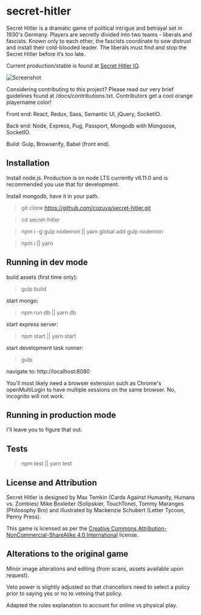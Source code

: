 secret-hitler
======================

Secret Hitler is a dramatic game of political intrigue and betrayal set in 1930's Germany. Players are secretly divided into two teams - liberals and fascists. Known only to each other, the fascists coordinate to sow distrust and install their cold-blooded leader. The liberals must find and stop the Secret Hitler before it’s too late.

Current production/stable is found at [Secret Hitler IO](https://secrethitler.io).

![Screenshot](http://i.imgur.com/6M56f6I.jpg)

Considering contributing to this project?  Please read our very brief guidelines found at /docs/contributions.txt.  Contributors get a cool orange playername color!

Front end: React, Redux, Sass, Semantic UI, jQuery, SocketIO.

Back end: Node, Express, Pug, Passport, Mongodb with Mongoose, SocketIO.

Build: Gulp, Browserify, Babel (front end).

## Installation ##

Install node.js.  Production is on node LTS currently v6.11.0 and is recommended you use that for development.

Install mongodb, have it in your path.

> git clone https://github.com/cozuya/secret-hitler.git

> cd secret-hitler

> npm i -g gulp nodemon || yarn global add gulp nodemon

> npm i || yarn

## Running in dev mode ##

build assets (first time only):

> gulp build

start mongo:

> npm run db || yarn db

start express server:

> npm start || yarn start

start development task runner:

> gulp

navigate to: http://localhost:8080

You'll most likely need a browser extension such as Chrome's openMultiLogin to have multiple sessions on the same browser.  No, incognito will not work.

## Running in production mode ##

I'll leave you to figure that out.

## Tests ##

> npm test || yarn test

## License and Attribution ##

Secret Hitler is designed by Max Temkin (Cards Against Humanity, Humans vs. Zombies) Mike Boxleiter (Solipskier, TouchTone), Tommy Maranges (Philosophy Bro) and illustrated by Mackenzie Schubert (Letter Tycoon, Penny Press).

This game is licensed as per the [Creative Commons Attribution-NonCommercial-ShareAlike 4.0 International](https://creativecommons.org/licenses/by-nc-sa/4.0/) license.

## Alterations to the original game ##

Minor image alterations and editing (from scans, assets available upon request).

Veto power is slightly adjusted so that chancellors need to select a policy prior to saying yes or no to vetoing that policy.

Adapted the rules explanation to account for online vs physical play.